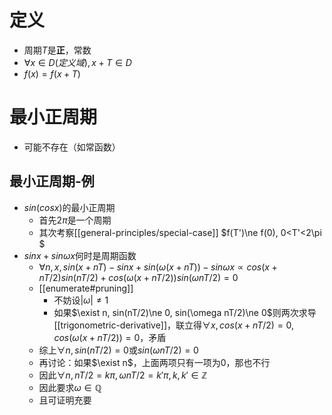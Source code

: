 # 定义
- 周期$T$是**正**，常数
- $\forall x\in D(定义域),x+T\in D$
- $f(x)=f(x+T)$
# 最小正周期
- 可能不存在（如常函数）
## 最小正周期-例
- $sin(cosx)$的最小正周期
  - 首先$2\pi$是一个周期
  - 其次考察[[general-principles/special-case]] $f(T')\ne f(0), 0<T'<2\pi $
- $sinx+sin\omega x$何时是周期函数
  - $\forall n,x,sin(x+nT)-sinx + sin(\omega(x+nT))-sin\omega x\propto cos (x+nT/2)sin(nT/2)+cos(\omega (x+nT/2))sin(\omega nT/2)=0$
  - [[enumerate#pruning]]
    - 不妨设$|\omega|\ne 1$
    - 如果$\exist n, sin(nT/2)\ne 0, sin(\omega nT/2)\ne 0$则两次求导[[trigonometric-derivative]]，联立得$\forall x, cos(x+nT/2)=0,cos(\omega(x+nT/2))=0$，矛盾
  - 综上$\forall n, sin(nT/2)=0$或$sin(\omega nT/2)=0$
  - 再讨论：如果$\exist n$，上面两项只有一项为0，那也不行
  - 因此$\forall n, nT/2=k\pi, \omega nT/2 = k'\pi,k,k'\in \mathbb Z$
  - 因此要求$\omega \in \mathbb Q$
  - 且可证明充要